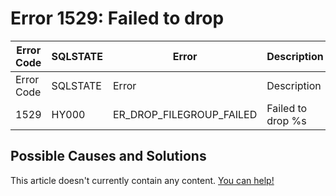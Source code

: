 
# Error 1529: Failed to drop


| Error Code | SQLSTATE | Error | Description |
| --- | --- | --- | --- |
| Error Code | SQLSTATE | Error | Description |
| 1529 | HY000 | ER_DROP_FILEGROUP_FAILED | Failed to drop %s |




## Possible Causes and Solutions


This article doesn't currently contain any content. [You can help!](/en/writing-and-editing-knowledge-base-articles/)

